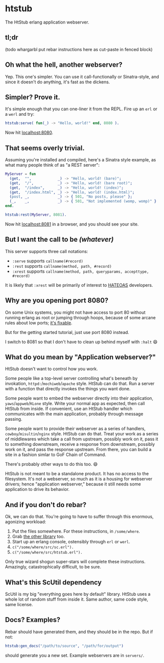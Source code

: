 htstub
======

The HtStub erlang application webserver.



tl;dr
-----

(todo whargarbl put rebar instructions here as cut-paste in fenced block)



Oh what the hell, another webserver?
------------------------------------

Yep.  This one's simpler.  You can use it call-functionally or Sinatra-style, and since it doesn't do anything, it's fast as the dickens.



Simpler?  Prove it.
-------------------

It's simple enough that you can one-liner it from the REPL.  Fire up an `erl` or a `werl` and try:

```erlang
htstub:serve( fun(_) -> "Hello, world!" end, 8080 ).
```

Now hit [localhost:8080](http://localhost:8080).



That seems overly trivial.
--------------------------

Assuming you're installed and compiled, here's a Sinatra style example, as what many people think of as "a REST server":

```erlang
MyServer = fun
  (get,  "",            _) -> "Hello, world! (bare)";
  (get,  "/",           _) -> "Hello, world! (bare root)";
  (get,  "/index",      _) -> "Hello, world! (index)";
  (get,  "/index.html", _) -> "Hello, world! (index.html)";
  (post, _,             _) -> { 501, "No posts, please" };
  (_,    _,             _) -> { 501, "Not implemented (womp, womp)" }
end.

htstub:rest(MyServer, 8081).
```

Now hit [localhost:8081](http://localhost:8081) in a browser, and you should see your site.



But I want the call to be *(whatever)*
--------------------------------------

This server supports three call notations:

* `:serve` supports `callname(#record)`
* `:rest` supports `callname(method, path, #record)`
* `:xrest` supports `callname(method, path, queryparams, accepttype, #record)`

It is likely that `:xrest` will be primarily of interest to [HATEOAS](http://timelessrepo.com/haters-gonna-hateoas) developers.



Why are you opening port 8080?
------------------------------

On some Unix systems, you might not have access to port 80 without running erlang as root or jumping through hoops, because of some arcane rules about low ports; [it's fixable](#fixinglowports).

But for the getting started tutorial, just use port 8080 instead.

I switch to 8081 so that I don't have to clean up behind myself with `:halt` :smile:



What do you mean by "Application webserver?"
--------------------------------------------

HtStub doesn't want to control how you work.

Some people like a top-level server controlling what's beneath by invokation, `httpd:`/`mochiweb`/`apache` style.  HtStub can do that.  Run a server with a function that directly invokes the things you want done.

Some people want to embed the webserver directly into their application, `yaws`/`appweb`/`KLone` style.  Write your normal app as expected, then call HtStub from inside.  If convenient, use an HtStub handler which communicates with the main application, probably through message passing.

Some people want to provide their webserver as a series of handlers, `cowboy`/`misultin`/`nginx` style.  HtStub can do that.  Treat your work as a series of middlewares which take a call from upstream, possibly work on it, pass it to something downstream, receive a response from downstream, possibly work on it, and pass the response upstream.  From there, you can build a site in a fashion simlar to GoF Chain of Command.

There's probably other ways to do this too.  :smile:

HtStub is not meant to be a standalone product.  It has no access to the filesystem.  It's not a webserver, so much as it is a housing for webserver drivers; hence "application webserver," because it still needs some application to drive its behavior.



And if you don't do rebar?
--------------------------

Ok, we can do that.  You're going to have to suffer through this enormous, agonizing workload:

1. Put the files somewhere.  For these instructions, in `/some/where`.
1. Grab [the other library](https://github.com/StoneCypher/scutil.github.com) too.
1. Start up an erlang console, ostensibly through `erl` or `werl`.
1. `c("/some/where/src/sc.erl").`
1. `c("/some/where/src/htstub.erl").`

Only true wizard shogun super-stars will complete these instructions.  Amazingly, catastrophically difficult, to be sure.



What's this ScUtil dependency
-----------------------------

ScUtil is my big "everything goes here by default" library.  HtStub uses a whole lot of random stuff from inside it.  Same author, same code style, same license.



Docs?  Examples?
----------------

Rebar should have generated them, and they should be in the repo.  But if not:

```erlang
htstub:gen_docs("/path/to/source", "/path/for/output")
```

should generate you a new set.  Example webservers are in `servers/`.
